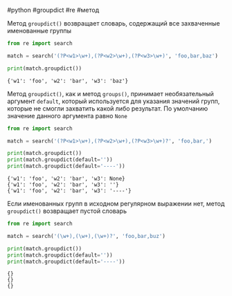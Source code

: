 #python #groupdict #re #метод


Метод `groupdict()` возвращает словарь, содержащий все захваченные именованные группы
```python
from re import search

match = search('(?P<w1>\w+),(?P<w2>\w+),(?P<w3>\w+)', 'foo,bar,baz')

print(match.groupdict())
```
```
{'w1': 'foo', 'w2': 'bar', 'w3': 'baz'}
```

Метод `groupdict()`, как и метод `groups()`, принимает необязательный аргумент `default`, который используется для указания значений групп, которые не смогли захватить какой либо результат. По умолчанию значение данного аргумента равно `None`
```python
from re import search

match = search('(?P<w1>\w+),(?P<w2>\w+),(?P<w3>\w+)?', 'foo,bar,')

print(match.groupdict())
print(match.groupdict(default=''))
print(match.groupdict(default='----'))
```
```
{'w1': 'foo', 'w2': 'bar', 'w3': None}
{'w1': 'foo', 'w2': 'bar', 'w3': ''}
{'w1': 'foo', 'w2': 'bar', 'w3': '----'}
```

Если именованных групп в исходном регулярном выражении нет, метод `groupdict()` возвращает пустой словарь
```python
from re import search

match = search('(\w+),(\w+),(\w+)?', 'foo,bar,buz')

print(match.groupdict())
print(match.groupdict(default=''))
print(match.groupdict(default='----'))
```
```
{}
{}
{}
```